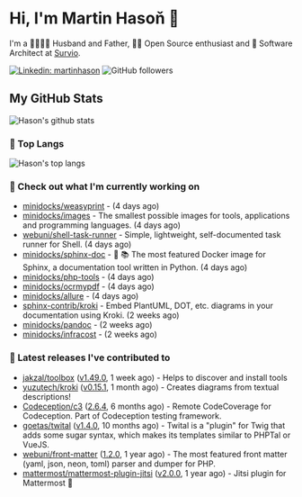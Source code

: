# Hi, I'm Martin Hasoň 👋

I'm a 👨‍👩‍👧‍👦 Husband and Father, 🧑‍💻 Open Source enthusiast and 📐 Software Architect at [Survio](https://www.survio.com).

[![Linkedin: martinhason](https://img.shields.io/badge/-Martin%20Hasoň-blue?style=flat-square&logo=Linkedin&logoColor=white&link=https://www.linkedin.com/in/martinhason/)](https://www.linkedin.com/in/martinhason/)
![GitHub followers](https://img.shields.io/github/followers/hason?label=Follow&style=social)


## My GitHub Stats
![Hason's github stats](https://github-readme-stats.vercel.app/api?username=hason&show_icons=true&include_all_commits=true&theme=dracula&hide_border=true&hide_title=true)

### 💾 Top Langs
![Hason's top langs](https://github-readme-stats.vercel.app/api/top-langs/?username=hason&layout=compact&theme=dracula&hide_border=true&hide_title=true)

### 👷 Check out what I'm currently working on

- [minidocks/weasyprint](https://github.com/minidocks/weasyprint) -  (4 days ago)
- [minidocks/images](https://github.com/minidocks/images) - The smallest possible images for tools, applications and programming languages. (4 days ago)
- [webuni/shell-task-runner](https://github.com/webuni/shell-task-runner) - Simple, lightweight, self-documented task runner for Shell. (4 days ago)
- [minidocks/sphinx-doc](https://github.com/minidocks/sphinx-doc) - 🐋 📚 The most featured Docker image for Sphinx, a documentation tool written in Python.  (4 days ago)
- [minidocks/php-tools](https://github.com/minidocks/php-tools) -  (4 days ago)
- [minidocks/ocrmypdf](https://github.com/minidocks/ocrmypdf) -  (4 days ago)
- [minidocks/allure](https://github.com/minidocks/allure) -  (4 days ago)
- [sphinx-contrib/kroki](https://github.com/sphinx-contrib/kroki) - Embed PlantUML, DOT, etc. diagrams in your documentation using Kroki. (2 weeks ago)
- [minidocks/pandoc](https://github.com/minidocks/pandoc) -  (2 weeks ago)
- [minidocks/infracost](https://github.com/minidocks/infracost) -  (2 weeks ago)

### 🔭 Latest releases I've contributed to

- [jakzal/toolbox](https://github.com/jakzal/toolbox) ([v1.49.0](https://github.com/jakzal/toolbox/releases/tag/v1.49.0), 1 week ago) - Helps to discover and install tools
- [yuzutech/kroki](https://github.com/yuzutech/kroki) ([v0.15.1](https://github.com/yuzutech/kroki/releases/tag/v0.15.1), 1 month ago) - Creates diagrams from textual descriptions!
- [Codeception/c3](https://github.com/Codeception/c3) ([2.6.4](https://github.com/Codeception/c3/releases/tag/2.6.4), 6 months ago) - Remote CodeCoverage for Codeception. Part of Codeception testing framework.
- [goetas/twital](https://github.com/goetas/twital) ([v1.4.0](https://github.com/goetas/twital/releases/tag/v1.4.0), 10 months ago) - Twital is a &#34;plugin&#34; for Twig that adds some sugar syntax, which makes its templates similar to PHPTal or VueJS.
- [webuni/front-matter](https://github.com/webuni/front-matter) ([1.2.0](https://github.com/webuni/front-matter/releases/tag/1.2.0), 1 year ago) - The most featured front matter (yaml, json, neon, toml) parser and dumper for PHP.
- [mattermost/mattermost-plugin-jitsi](https://github.com/mattermost/mattermost-plugin-jitsi) ([v2.0.0](https://github.com/mattermost/mattermost-plugin-jitsi/releases/tag/v2.0.0), 1 year ago) - Jitsi plugin for Mattermost :electric_plug:
